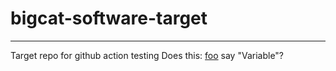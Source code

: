 # bigcat-software-target

[foo]: Variable


---
Target repo for github action testing
Does this: [foo] say "Variable"?
